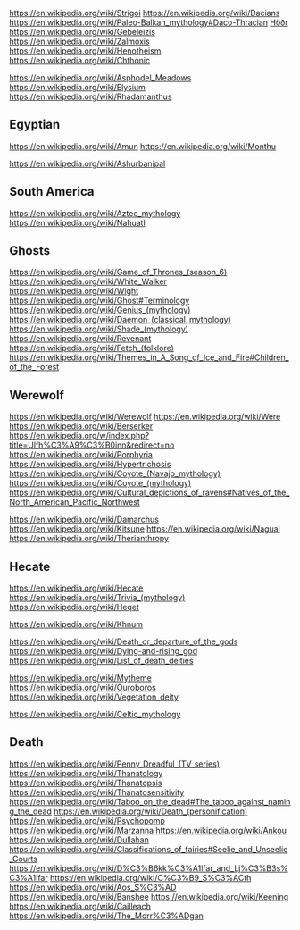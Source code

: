 
<!--
-->

https://en.wikipedia.org/wiki/Strigoi
https://en.wikipedia.org/wiki/Dacians
https://en.wikipedia.org/wiki/Paleo-Balkan_mythology#Daco-Thracian
[Höðr]( https://en.wikipedia.org/wiki/H%C3%B6%C3%B0r )
https://en.wikipedia.org/wiki/Gebeleizis
https://en.wikipedia.org/wiki/Zalmoxis
https://en.wikipedia.org/wiki/Henotheism
https://en.wikipedia.org/wiki/Chthonic

https://en.wikipedia.org/wiki/Asphodel_Meadows
https://en.wikipedia.org/wiki/Elysium
https://en.wikipedia.org/wiki/Rhadamanthus

Egyptian
--------

https://en.wikipedia.org/wiki/Amun
https://en.wikipedia.org/wiki/Monthu

https://en.wikipedia.org/wiki/Ashurbanipal

South America
--------------

https://en.wikipedia.org/wiki/Aztec_mythology
https://en.wikipedia.org/wiki/Nahuatl

Ghosts
-------

https://en.wikipedia.org/wiki/Game_of_Thrones_(season_6)
https://en.wikipedia.org/wiki/White_Walker
https://en.wikipedia.org/wiki/Wight
https://en.wikipedia.org/wiki/Ghost#Terminology
https://en.wikipedia.org/wiki/Genius_(mythology)
https://en.wikipedia.org/wiki/Daemon_(classical_mythology)
https://en.wikipedia.org/wiki/Shade_(mythology)
https://en.wikipedia.org/wiki/Revenant
https://en.wikipedia.org/wiki/Fetch_(folklore)
https://en.wikipedia.org/wiki/Themes_in_A_Song_of_Ice_and_Fire#Children_of_the_Forest

Werewolf
--------

https://en.wikipedia.org/wiki/Werewolf
https://en.wikipedia.org/wiki/Were
https://en.wikipedia.org/wiki/Berserker
https://en.wikipedia.org/w/index.php?title=Ulfh%C3%A9%C3%B0inn&redirect=no
https://en.wikipedia.org/wiki/Porphyria
https://en.wikipedia.org/wiki/Hypertrichosis
https://en.wikipedia.org/wiki/Coyote_(Navajo_mythology)
https://en.wikipedia.org/wiki/Coyote_(mythology)
https://en.wikipedia.org/wiki/Cultural_depictions_of_ravens#Natives_of_the_North_American_Pacific_Northwest

https://en.wikipedia.org/wiki/Damarchus
https://en.wikipedia.org/wiki/Kitsune
https://en.wikipedia.org/wiki/Nagual
https://en.wikipedia.org/wiki/Therianthropy

Hecate
-------

https://en.wikipedia.org/wiki/Hecate
https://en.wikipedia.org/wiki/Trivia_(mythology)
https://en.wikipedia.org/wiki/Heqet

https://en.wikipedia.org/wiki/Khnum

https://en.wikipedia.org/wiki/Death_or_departure_of_the_gods
https://en.wikipedia.org/wiki/Dying-and-rising_god
https://en.wikipedia.org/wiki/List_of_death_deities

https://en.wikipedia.org/wiki/Mytheme
https://en.wikipedia.org/wiki/Ouroboros
https://en.wikipedia.org/wiki/Vegetation_deity

https://en.wikipedia.org/wiki/Celtic_mythology

Death
-----

https://en.wikipedia.org/wiki/Penny_Dreadful_(TV_series)
https://en.wikipedia.org/wiki/Thanatology
https://en.wikipedia.org/wiki/Thanatopsis
https://en.wikipedia.org/wiki/Thanatosensitivity
https://en.wikipedia.org/wiki/Taboo_on_the_dead#The_taboo_against_naming_the_dead
https://en.wikipedia.org/wiki/Death_(personification)
https://en.wikipedia.org/wiki/Psychopomp
https://en.wikipedia.org/wiki/Marzanna
https://en.wikipedia.org/wiki/Ankou
https://en.wikipedia.org/wiki/Dullahan
https://en.wikipedia.org/wiki/Classifications_of_fairies#Seelie_and_Unseelie_Courts
https://en.wikipedia.org/wiki/D%C3%B6kk%C3%A1lfar_and_Lj%C3%B3s%C3%A1lfar
https://en.wikipedia.org/wiki/C%C3%B9_S%C3%ACth
https://en.wikipedia.org/wiki/Aos_S%C3%AD
https://en.wikipedia.org/wiki/Banshee
https://en.wikipedia.org/wiki/Keening
https://en.wikipedia.org/wiki/Cailleach
https://en.wikipedia.org/wiki/The_Morr%C3%ADgan

<!-- vim: set autoindent expandtab sw=4 syntax=markdown: -->
